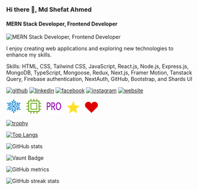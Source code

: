 ### Hi there 👋, Md Shefat Ahmed
#### MERN Stack Developer, Frontend Developer
![MERN Stack Developer, Frontend Developer](https://i.postimg.cc/NFzFH0Jy/1691605198378.jpg)

I enjoy creating web applications and exploring new technologies to enhance my skills.

Skills: HTML, CSS, Tailwind CSS, JavaScript, React.js, Node.js, Express.js, MongoDB, TypeScript, Mongoose, Redux, Next.js, Framer Motion, Tanstack Query, Firebase authentication, NextAuth, GitHub, Bootstrap, and Shards UI



[<img src='https://cdn.jsdelivr.net/npm/simple-icons@3.0.1/icons/github.svg' alt='github' height='40'>](https://github.com/https://github.com/ShefatAhmed)  [<img src='https://cdn.jsdelivr.net/npm/simple-icons@3.0.1/icons/linkedin.svg' alt='linkedin' height='40'>](https://www.linkedin.com/in/https://www.linkedin.com/in/shefatahmed//)  [<img src='https://cdn.jsdelivr.net/npm/simple-icons@3.0.1/icons/facebook.svg' alt='facebook' height='40'>](https://www.facebook.com/https://www.facebook.com/shefat01/)  [<img src='https://cdn.jsdelivr.net/npm/simple-icons@3.0.1/icons/instagram.svg' alt='instagram' height='40'>](https://www.instagram.com/https://www.instagram.com/shefat_ahmed.bd//)  [<img src='https://cdn.jsdelivr.net/npm/simple-icons@3.0.1/icons/icloud.svg' alt='website' height='40'>](https://shefat-ahmed.netlify.app)  

<a href='https://archiveprogram.github.com/'><img src='https://raw.githubusercontent.com/acervenky/animated-github-badges/master/assets/acbadge.gif' width='40' height='40'></a> <a href='https://docs.github.com/en/developers'><img src='https://raw.githubusercontent.com/acervenky/animated-github-badges/master/assets/devbadge.gif' width='40' height='40'></a> <a href='https://github.com/pricing'><img src='https://raw.githubusercontent.com/acervenky/animated-github-badges/master/assets/pro.gif' width='40' height='40'></a> <a href='https://stars.github.com/'><img src='https://raw.githubusercontent.com/acervenky/animated-github-badges/master/assets/starbadge.gif' width='35' height='35'></a> <a href='https://docs.github.com/en/github/supporting-the-open-source-community-with-github-sponsors'><img src='https://raw.githubusercontent.com/acervenky/animated-github-badges/master/assets/sponsorbadge.gif' width='35' height='35'></a> 

[![trophy](https://github-profile-trophy.vercel.app/?username=https://github.com/ShefatAhmed)](https://github.com/ryo-ma/github-profile-trophy)

[![Top Langs](https://github-readme-stats.vercel.app/api/top-langs/?username=https://github.com/ShefatAhmed)](https://github.com/anuraghazra/github-readme-stats)

![GitHub stats](https://github-readme-stats.vercel.app/api?username=https://github.com/ShefatAhmed&show_icons=true)  

![Vaunt Badge](https://api.vaunt.dev/v1/github/entities/https://github.com/ShefatAhmed/contributions?format=svg&private=false)  

![GitHub metrics](https://metrics.lecoq.io/https://github.com/ShefatAhmed)  

![GitHub streak stats](https://streak-stats.demolab.com/?user=https://github.com/ShefatAhmed)  

